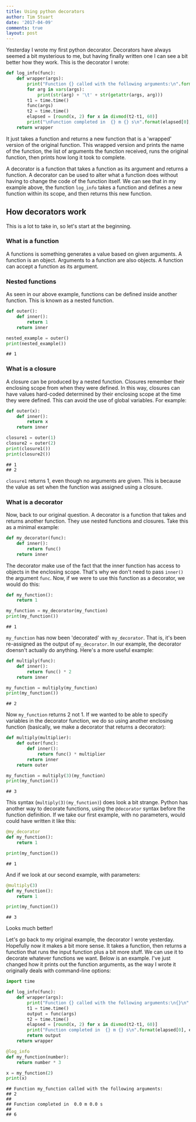 ```yaml
---
title: Using python decorators
author: Tim Stuart
date: '2017-04-09'
comments: true
layout: post
---
```


Yesterday I wrote my first python decorator. Decorators have always seemed a bit mysterious to me, but having finally written one I can see a bit better how they work. This is the decorator I wrote:

<!--break-->

```python
def log_info(func):
    def wrapper(args):
        print("Function {} called with the following arguments:\n".format(func.__name__))
        for arg in vars(args):
            print(str(arg) + '\t' + str(getattr(args, arg)))
        t1 = time.time()
        func(args)
        t2 = time.time()
        elapsed = [round(x, 2) for x in divmod(t2-t1, 60)]
        print("\nFunction completed in  {} m {} s\n".format(elapsed[0], elapsed[1]))
    return wrapper
```

It just takes a function and returns a new function that is a 'wrapped' version of the original function. This wrapped version and prints the name of the function, the list of arguments the function received, runs the original function, then prints how long it took to complete.

A decorator is a function that takes a function as its argument and returns a function. A decorator can be used to alter what a function does without having to change the code of the function itself. We can see that in my example above, the function `log_info` takes a function and defines a new function within its scope, and then returns this new function.

## How decorators work

This is a lot to take in, so let's start at the beginning.

### What is a function

A functions is something generates a value based on given arguments. A function is an object. Arguments to a function are also objects. A function can accept a function as its argument.

### Nested functions

As seen in our above example, functions can be defined inside another function. This is known as a nested function.


```python
def outer():
    def inner():
        return 1
    return inner

nested_example = outer()
print(nested_example())
```

```
## 1
```

### What is a closure

A closure can be produced by a nested function. Closures remember their enclosing scope from when they were defined. In this way, closures can have values hard-coded determined by their enclosing scope at the time they were defined. This can avoid the use of global variables. For example:


```python
def outer(x):
    def inner():
        return x
    return inner

closure1 = outer(1)
closure2 = outer(2)
print(closure1())
print(closure2())
```

```
## 1
## 2
```

`closure1` returns 1, even though no arguments are given. This is because the value as set when the function was assigned using a closure.

### What is a decorator

Now, back to our original question. A decorator is a function that takes and returns another function. They use nested functions and closures. Take this as a minimal example:


```python
def my_decorator(func):
    def inner():
        return func()
    return inner
```

The decorator make use of the fact that the inner function has access to objects in the enclosing scope. That's why we don't need to pass `inner()` the argument `func`. Now, if we were to use this function as a decorator, we would do this:


```python
def my_function():
    return 1

my_function = my_decorator(my_function)
print(my_function())
```

```
## 1
```

`my_function` has now been 'decorated' with `my_decorator`. That is, it's been re-assigned as the output of `my_decorator`. In our example, the decorator doensn't actually do anything. Here's a more useful example:


```python
def multiply(func):
    def inner():
        return func() * 2
    return inner

my_function = multiply(my_function)
print(my_function())
```

```
## 2
```

Now `my_function` returns 2 not 1. If we wanted to be able to specify variables in the decorator function, we do so using another enclosing function (basically, we make a decorator that returns a decorator):


```python
def multiply(multiplier):
    def outer(func):
        def inner():
            return func() * multiplier
        return inner
    return outer

my_function = multiply(3)(my_function)
print(my_function())
```

```
## 3
```

This syntax (`multiply(3)(my_function)`) does look a bit strange. Python has another way to decorate functions, using the `@decorator` syntax before the function definition. If we take our first example, with no parameters, would could have written it like this: 


```python
@my_decorator
def my_function():
    return 1

print(my_function())
```

```
## 1
```

And if we look at our second example, with parameters:


```python
@multiply(3)
def my_function():
    return 1

print(my_function())
```

```
## 3
```

Looks much better!

Let's go back to my original example, the decorator I wrote yesterday. Hopefully now it makes a bit more sense. It takes a function, then returns a function that runs the input function plus a bit more stuff. We can use it to decorate whatever functions we want. Below is an example. I've just changed how it prints out the function arguments, as the way I wrote it originally deals with command-line options:


```python
import time

def log_info(func):
    def wrapper(args):
        print("Function {} called with the following arguments:\n{}\n".format(func.__name__, args))
        t1 = time.time()
        output = func(args)
        t2 = time.time()
        elapsed = [round(x, 2) for x in divmod(t2-t1, 60)]
        print("Function completed in  {} m {} s\n".format(elapsed[0], elapsed[1]))
        return output
    return wrapper

@log_info
def my_function(number):
    return number * 3

x = my_function(2)
print(x)
```

```
## Function my_function called with the following arguments:
## 2
## 
## Function completed in  0.0 m 0.0 s
## 
## 6
```
